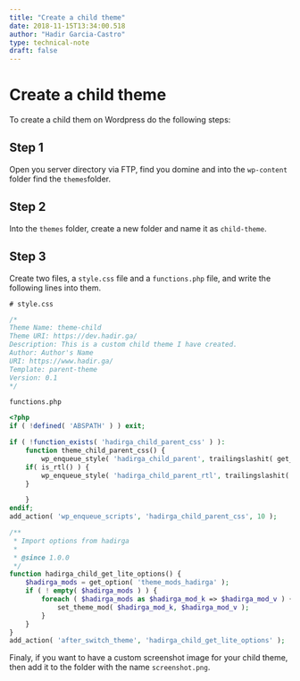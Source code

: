 ```yaml
---
title: "Create a child theme"
date: 2018-11-15T13:34:00.518
author: "Hadir Garcia-Castro"
type: technical-note
draft: false
---
```

# Create a child theme

To create a child them on Wordpress do the following steps:

## Step 1
Open you server directory via FTP, find you domine and into the `wp-content` folder find the `themes`folder.

## Step 2
Into the `themes` folder, create a new folder and name it as `child-theme`.

## Step 3
Create two files, a `style.css` file and a `functions.php` file, and write the following lines into them.

`# style.css`

``` css
/*
Theme Name: theme-child
Theme URI: https://dev.hadir.ga/
Description: This is a custom child theme I have created.
Author: Author's Name
URI: https://www.hadir.ga/
Template: parent-theme
Version: 0.1
*/
```

`functions.php`
``` php
<?php
if ( !defined( 'ABSPATH' ) ) exit;

if ( !function_exists( 'hadirga_child_parent_css' ) ):
    function theme_child_parent_css() {
        wp_enqueue_style( 'hadirga_child_parent', trailingslashit( get_template_directory_uri() ) . 'style.css', array( 'bootstrap' ) );
	if( is_rtl() ) {
		wp_enqueue_style( 'hadirga_child_parent_rtl', trailingslashit( get_template_directory_uri() ) . 'style-rtl.css', array( 'bootstrap' ) );
	}

    }
endif;
add_action( 'wp_enqueue_scripts', 'hadirga_child_parent_css', 10 );

/**
 * Import options from hadirga
 *
 * @since 1.0.0
 */
function hadirga_child_get_lite_options() {
	$hadirga_mods = get_option( 'theme_mods_hadirga' );
	if ( ! empty( $hadirga_mods ) ) {
		foreach ( $hadirga_mods as $hadirga_mod_k => $hadirga_mod_v ) {
			set_theme_mod( $hadirga_mod_k, $hadirga_mod_v );
		}
	}
}
add_action( 'after_switch_theme', 'hadirga_child_get_lite_options' );

```

Finaly, if you want to have a custom screenshot image for your child theme, then add it to the folder with the name `screenshot.png`.
